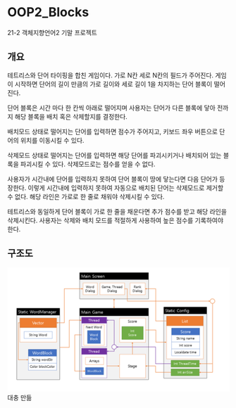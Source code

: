 # OOP2_Blocks
21-2 객체지향언어2 기말 프로젝트

## 개요
테트리스와 단어 타이핑을 합친 게임이다. 가로 N칸 세로 N칸의 필드가 주어진다. 게임이 시작하면 단어의 길이 만큼의 가로 길이와 세로 길이 1을 차지하는 단어 블록이 떨어진다.

단어 블록은 시간 마다 한 칸씩 아래로 떨어지며 사용자는 단어가 다른 블록에 닿아 전까지 해당 블록을 배치 혹은 삭제할지를 결정한다.

배치모드 상태로 떨어지는 단어를 입력하면 점수가 주어지고, 키보드 좌우 버튼으로 단어의 위치를 이동시킬 수 있다. 

삭제모드 상태로 떨어지는 단어를 입력하면 해당 단어를 파괴시키거나 배치되어 있는 블록을 파괴시킬 수 있다. 삭제모드로는 점수를 얻을 수 없다.

사용자가 시간내에 단어를 입력하지 못하여 단어 블록이 땅에 닿는다면 다음 단어가 등장한다. 이렇게 시간내에 입력하지 못하여 자동으로 배치된 단어는 삭제모드로 제거할 수 없다. 해당 라인은 가로로 한 줄로 채워야 삭제시킬 수 있다.

테트리스와 동일하게 단어 블록이 가로 한 줄을 채운다면 추가 점수를 받고 해당 라인을 삭제시킨다. 사용자는 삭제와 배치 모드를 적절하게 사용하여 높은 점수를 기록하여야 한다.

## 구조도
![구조도](./구조도.png)
대충 만듦
